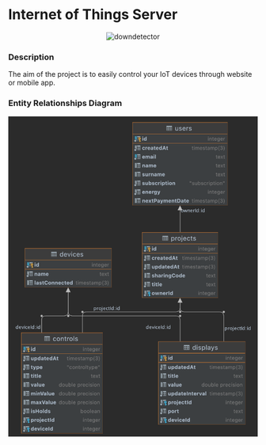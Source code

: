 # Internet of Things Server
<p align="center">
    <img src="https://img.shields.io/website?style=plastic&url=https%3A%2F%2Finternet-of-things-server.herokuapp.com%2F" alt="downdetector">
</p>

### Description
The aim of the project is to easily control your IoT devices through website or mobile app.

### Entity Relationships Diagram

![](erd.png)